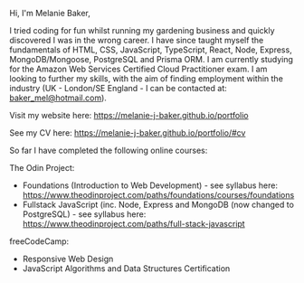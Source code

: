 Hi, I'm Melanie Baker,

I tried coding for fun whilst running my gardening business and quickly discovered I was in the wrong career. I have since taught myself the fundamentals of HTML, CSS, JavaScript, TypeScript, React, Node, Express, MongoDB/Mongoose, PostgreSQL and Prisma ORM. I am currently studying for the Amazon Web Services Certified Cloud Practitioner exam. I am looking to further my skills, with the aim of finding employment within the industry (UK - London/SE England - I can be contacted at: baker_mel@hotmail.com).

Visit my website here: https://melanie-j-baker.github.io/portfolio

See my CV here: https://melanie-j-baker.github.io/portfolio/#cv

So far I have completed the following online courses:

The Odin Project:
- Foundations (Introduction to Web Development) - see syllabus here: https://www.theodinproject.com/paths/foundations/courses/foundations
- Fullstack JavaScript (inc. Node, Express and MongoDB (now changed to PostgreSQL) - see syllabus here: https://www.theodinproject.com/paths/full-stack-javascript

freeCodeCamp:
- Responsive Web Design
- JavaScript Algorithms and Data Structures Certification
